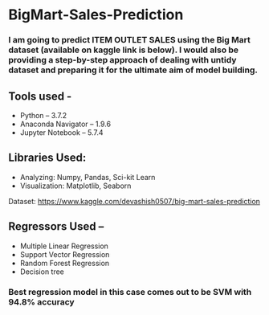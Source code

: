 # BigMart-Sales-Prediction

### I am going to predict ITEM OUTLET SALES using the Big Mart dataset (available on kaggle link is below). I would also be providing a step-by-step approach of dealing with untidy dataset and preparing it for the ultimate aim of model building. 

## Tools used -
* Python – 3.7.2
* Anaconda Navigator – 1.9.6 
* Jupyter Notebook – 5.7.4
## Libraries Used:
* Analyzing: Numpy, Pandas, Sci-kit Learn
* Visualization: Matplotlib, Seaborn

Dataset: https://www.kaggle.com/devashish0507/big-mart-sales-prediction

## Regressors Used – 
* Multiple Linear Regression 
* Support Vector Regression
* Random Forest Regression
* Decision tree

### Best regression model in this case comes out to be SVM with 94.8% accuracy
